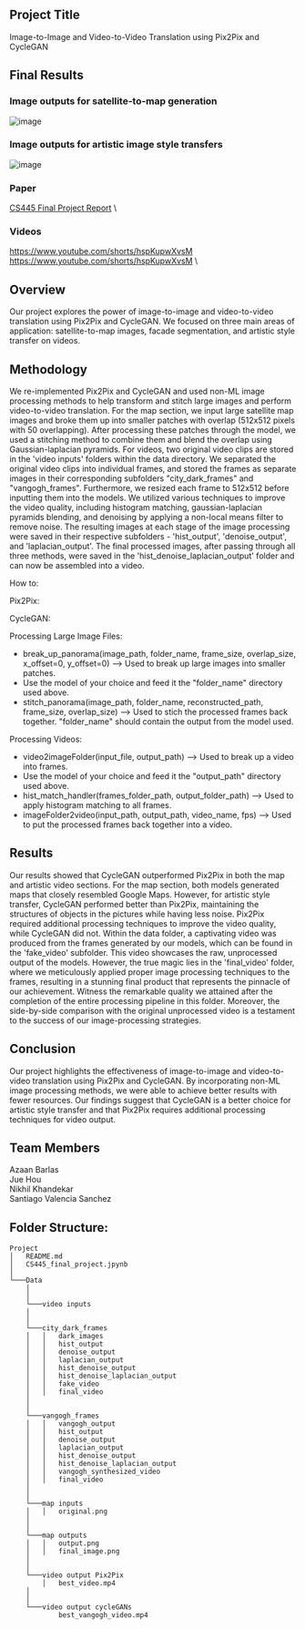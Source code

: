 ## Project Title
Image-to-Image and Video-to-Video Translation using Pix2Pix and CycleGAN

## Final Results
### Image outputs for satellite-to-map generation
![image](https://github.com/juehoujhou4/CS445-Spring-2023-FinalProject/assets/60245179/3c4d0869-ba7f-4005-940e-6e10a7166724)
### Image outputs for artistic image style transfers
![image](https://github.com/juehoujhou4/CS445-Spring-2023-FinalProject/assets/60245179/fb52b82a-a773-4074-8515-5898ec42c427)
### Paper
[CS445 Final Project Report](https://github.com/juehoujhou4/CS445-Spring-2023-FinalProject/files/13774260/CS445_Final_Project_Report.2.pdf) \
### Videos
https://www.youtube.com/shorts/hspKupwXvsM \
https://www.youtube.com/shorts/hspKupwXvsM \

## Overview
Our project explores the power of image-to-image and video-to-video translation using Pix2Pix and CycleGAN. We focused on three main areas of application: satellite-to-map images, facade segmentation, and artistic style transfer on videos.

## Methodology
We re-implemented Pix2Pix and CycleGAN and used non-ML image processing methods to help transform and stitch large images and perform video-to-video translation. 
For the map section, we input large satellite map images and broke them up into smaller patches with overlap (512x512 pixels with 50 overlapping). After processing these patches through the model, we used a stitching method to combine them and blend the overlap using Gaussian-laplacian pyramids. 
For videos, two original video clips are stored in the 'video inputs' folders within the data directory. We separated the original video clips into individual frames, and stored the frames as separate images in their corresponding subfolders "city_dark_frames" and "vangogh_frames". Furthermore, we resized each frame to 512x512 before inputting them into the models. We utilized various techniques to improve the video quality, including histogram matching, gaussian-laplacian pyramids blending, and denoising by applying a non-local means filter to remove noise. The resulting images at each stage of the image processing were saved in their respective subfolders - 'hist_output', 'denoise_output', and 'laplacian_output'. The final processed images, after passing through all three methods, were saved in the 'hist_denoise_laplacian_output' folder and can now be assembled into a video.

How to:   

Pix2Pix:  

CycleGAN: 

Processing Large Image Files:    

* break_up_panorama(image_path, folder_name, frame_size, overlap_size, x_offset=0, y_offset=0) --> Used to break up large images into smaller patches.
* Use the model of your choice and feed it the "folder_name" directory used above.
* stitch_panorama(image_path, folder_name, reconstructed_path, frame_size, overlap_size) -->  Used to stich the processed frames back together. "folder_name" should contain the output from the model used.    

Processing Videos:

* video2imageFolder(input_file, output_path) --> Used to break up a video into frames.
* Use the model of your choice and feed it the "output_path" directory used above.
* hist_match_handler(frames_folder_path, output_folder_path) --> Used to apply histogram matching to all frames.
* imageFolder2video(input_path, output_path, video_name, fps) --> Used to put the processed frames back together into a video.

## Results
Our results showed that CycleGAN outperformed Pix2Pix in both the map and artistic video sections. For the map section, both models generated maps that closely resembled Google Maps. However, for artistic style transfer, CycleGAN performed better than Pix2Pix, maintaining the structures of objects in the pictures while having less noise. Pix2Pix required additional processing techniques to improve the video quality, while CycleGAN did not. Within the data folder, a captivating video was produced from the frames generated by our models, which can be found in the 'fake_video' subfolder. This video showcases the raw, unprocessed output of the models. However, the true magic lies in the 'final_video' folder, where we meticulously applied proper image processing techniques to the frames, resulting in a stunning final product that represents the pinnacle of our achievement. Witness the remarkable quality we attained after the completion of the entire processing pipeline in this folder. Moreover, the side-by-side comparison with the original unprocessed video is a testament to the success of our image-processing strategies.

## Conclusion
Our project highlights the effectiveness of image-to-image and video-to-video translation using Pix2Pix and CycleGAN. By incorporating non-ML image processing methods, we were able to achieve better results with fewer resources. Our findings suggest that CycleGAN is a better choice for artistic style transfer and that Pix2Pix requires additional processing techniques for video output.

## Team Members
Azaan Barlas \
Jue Hou \
Nikhil Khandekar \
Santiago Valencia Sanchez

## Folder Structure:

~~~ 
Project
│   README.md
│   CS445_final_project.jpynb   
│
└───Data
    │   
    │  
    └───video inputs
    │            
    │   
    └───city_dark_frames
    │   │   dark_images
    │   │   hist_output
    │   │   denoise_output
    │   │   laplacian_output
    │   │   hist_denoise_output
    │   │   hist_denoise_laplacian_output
    │   │   fake_video
    │   │   final_video
    │   
    │  
    └───vangogh_frames
    │   │   vangogh_output
    │   │   hist_output
    │   │   denoise_output
    │   │   laplacian_output
    │   │   hist_denoise_output
    │   │   hist_denoise_laplacian_output
    │   │   vangogh_synthesized_video
    │   │   final_video
    │   
    │  
    └───map inputs
    │   │   original.png
    │  
    │   
    └───map outputs
    │   │   output.png
    │   │   final_image.png
    │   
    │  
    └───video output Pix2Pix
        │   best_video.mp4
    │   
    │  
    └───video output cycleGANs
            best_vangogh_video.mp4
~~~ 

